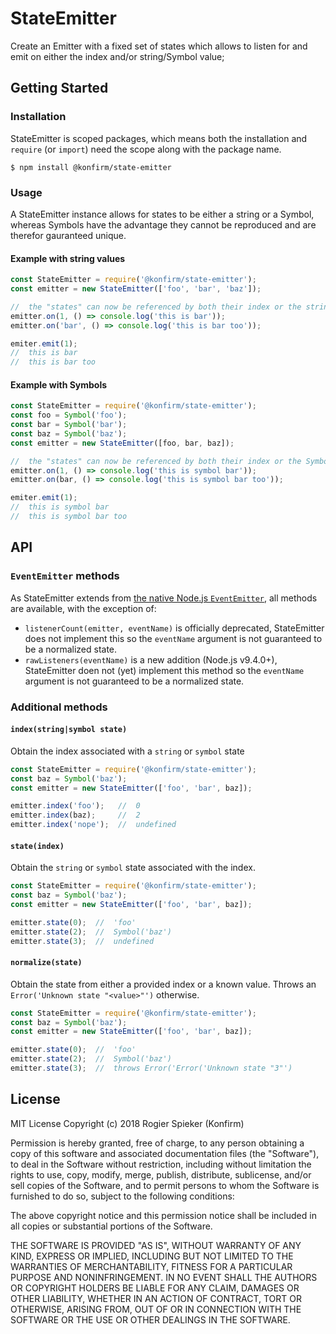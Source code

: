 # StateEmitter

Create an Emitter with a fixed set of states which allows to listen for and emit on either the index and/or string/Symbol value;

## Getting Started

### Installation
StateEmitter is scoped packages, which means both the installation and `require` (or `import`) need the scope along with the package name.

```
$ npm install @konfirm/state-emitter
```

### Usage
A StateEmitter instance allows for states to be either a string or a Symbol, whereas Symbols have the advantage they cannot be reproduced and are therefor gauranteed unique.

#### Example with string values

```js
const StateEmitter = require('@konfirm/state-emitter');
const emitter = new StateEmitter(['foo', 'bar', 'baz']);

//  the "states" can now be referenced by both their index or the string value
emitter.on(1, () => console.log('this is bar'));
emitter.on('bar', () => console.log('this is bar too'));

emiter.emit(1);
//  this is bar
//  this is bar too
```

#### Example with Symbols

```js
const StateEmitter = require('@konfirm/state-emitter');
const foo = Symbol('foo');
const bar = Symbol('bar');
const baz = Symbol('baz');
const emitter = new StateEmitter([foo, bar, baz]);

//  the "states" can now be referenced by both their index or the Symbol value
emitter.on(1, () => console.log('this is symbol bar'));
emitter.on(bar, () => console.log('this is symbol bar too'));

emiter.emit(1);
//  this is symbol bar
//  this is symbol bar too
```

## API

### `EventEmitter` methods
As StateEmitter extends from [the native Node.js `EventEmitter`](https://nodejs.org/api/events.html), all methods are available, with the exception of:

 - `listenerCount(emitter, eventName)` is officially deprecated, StateEmitter does not implement this so the `eventName` argument is not guaranteed to be a normalized state.
 - `rawListeners(eventName)` is a new addition (Node.js v9.4.0+), StateEmitter doen not (yet) implement this method so the `eventName` argument is not guaranteed to be a normalized state.

### Additional methods

#### `index(string|symbol state)`
Obtain the index associated with a `string` or `symbol` state

```js
const StateEmitter = require('@konfirm/state-emitter');
const baz = Symbol('baz');
const emitter = new StateEmitter(['foo', 'bar', baz]);

emitter.index('foo');   //  0
emitter.index(baz);     //  2
emitter.index('nope');  //  undefined
```

#### `state(index)`
Obtain the `string` or `symbol` state associated with the index.

```js
const StateEmitter = require('@konfirm/state-emitter');
const baz = Symbol('baz');
const emitter = new StateEmitter(['foo', 'bar', baz]);

emitter.state(0);  //  'foo'
emitter.state(2);  //  Symbol('baz')
emitter.state(3);  //  undefined
```

#### `normalize(state)`
Obtain the state from either a provided index or a known value. Throws an `Error('Unknown state "<value>"')` otherwise.

```js
const StateEmitter = require('@konfirm/state-emitter');
const baz = Symbol('baz');
const emitter = new StateEmitter(['foo', 'bar', baz]);

emitter.state(0);  //  'foo'
emitter.state(2);  //  Symbol('baz')
emitter.state(3);  //  throws Error('Error('Unknown state "3"')
```


## License

MIT License Copyright (c) 2018 Rogier Spieker (Konfirm)

Permission is hereby granted, free of charge, to any person obtaining a copy of this software and associated documentation files (the "Software"), to deal in the Software without restriction, including without limitation the rights to use, copy, modify, merge, publish, distribute, sublicense, and/or sell copies of the Software, and to permit persons to whom the Software is furnished to do so, subject to the following conditions:

The above copyright notice and this permission notice shall be included in all copies or substantial portions of the Software.

THE SOFTWARE IS PROVIDED "AS IS", WITHOUT WARRANTY OF ANY KIND, EXPRESS OR IMPLIED, INCLUDING BUT NOT LIMITED TO THE WARRANTIES OF MERCHANTABILITY, FITNESS FOR A PARTICULAR PURPOSE AND NONINFRINGEMENT. IN NO EVENT SHALL THE AUTHORS OR COPYRIGHT HOLDERS BE LIABLE FOR ANY CLAIM, DAMAGES OR OTHER LIABILITY, WHETHER IN AN ACTION OF CONTRACT, TORT OR OTHERWISE, ARISING FROM, OUT OF OR IN CONNECTION WITH THE SOFTWARE OR THE USE OR OTHER DEALINGS IN THE SOFTWARE.
